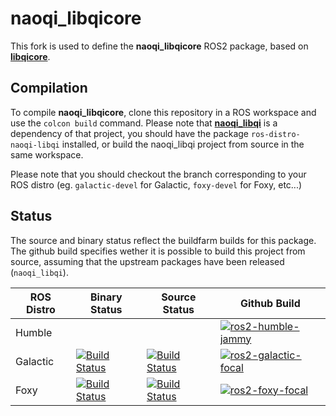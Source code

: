 # naoqi_libqicore

This fork is used to define the __naoqi_libqicore__ ROS2 package, based on [__libqicore__](https://github.com/aldebaran/libqicore).

## Compilation
To compile __naoqi_libqicore__, clone this repository in a ROS workspace and use the `colcon build` command. Please note that [__naoqi_libqi__](https://github.com/ros-naoqi/libqi) is a dependency of that project, you should have the package `ros-distro-naoqi-libqi` installed, or build the naoqi_libqi project from source in the same workspace.

Please note that you should checkout the branch corresponding to your ROS distro (eg. `galactic-devel` for Galactic, `foxy-devel` for Foxy, etc...)

## Status 
The source and binary status reflect the buildfarm builds for this package. The github build specifies wether it is possible to build this project from source, assuming that the upstream packages have been released (`naoqi_libqi`).

ROS Distro | Binary Status | Source Status | Github Build
|-------------------|-------------------|-------------------|-------------------|
Humble | | | [![ros2-humble-jammy](https://github.com/ros-naoqi/libqicore/actions/workflows/humble_jammy.yml/badge.svg)](https://github.com/ros-naoqi/libqicore/actions/workflows/humble_jammy.yml)
Galactic | [![Build Status](https://build.ros2.org/job/Gbin_uF64__naoqi_libqicore__ubuntu_focal_amd64__binary/badge/icon)](https://build.ros2.org/job/Gbin_uF64__naoqi_libqicore__ubuntu_focal_amd64__binary/) | [![Build Status](https://build.ros2.org/job/Gsrc_uF__naoqi_libqicore__ubuntu_focal__source/badge/icon)](https://build.ros2.org/job/Gsrc_uF__naoqi_libqicore__ubuntu_focal__source/) | [![ros2-galactic-focal](https://github.com/ros-naoqi/libqicore/actions/workflows/galactic_focal.yml/badge.svg)](https://github.com/ros-naoqi/libqicore/actions/workflows/galactic_focal.yml)
Foxy | [![Build Status](https://build.ros2.org/job/Fbin_uF64__naoqi_libqicore__ubuntu_focal_amd64__binary/badge/icon)](https://build.ros2.org/job/Fbin_uF64__naoqi_libqicore__ubuntu_focal_amd64__binary/) | [![Build Status](https://build.ros2.org/job/Fsrc_uF__naoqi_libqicore__ubuntu_focal__source/badge/icon)](https://build.ros2.org/job/Fsrc_uF__naoqi_libqicore__ubuntu_focal__source/) | [![ros2-foxy-focal](https://github.com/ros-naoqi/libqicore/actions/workflows/foxy_focal.yml/badge.svg)](https://github.com/ros-naoqi/libqicore/actions/workflows/foxy_focal.yml)